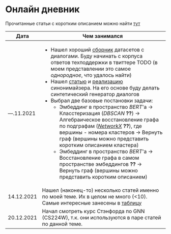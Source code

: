 # Онлайн дневник

Прочитанные статьи с коротким описанием можно найти [тут](https://github.com/PavelShtykov/research_diary/blob/main/articles.md)

| Дата | Чем занимался|
|---|---|
|&mdash;.11.2021| <ul> <li>Нашел хороший [сборник](https://hackernoon.com/top-15-chatbot-datasets-for-nlp-projects-8k2f3zqc) датасетов с диалогами. Буду начинать с корпуса ответов техподдержки в твиттере TODO (в моем  представлении это самое *однородное*, что удалось найти)</li> <li> Нашел [статью](https://arxiv.org/abs/1910.10683v3) и [реализацию](https://towardsdatascience.com/how-to-paraphrase-text-using-python-73b40a8b7e66) синонимайзера. На его основе буду делать синтетический генератор диалогов</li> <li> Выбрал две базовые постановки задачи: <ul> <li> Эмбеддинг в пространство *BERT*'a &rarr; Класстеризация (*DBSCAN* **??**) &rarr; Алгебраическое восстановление графа по подграфам (*[NetworkX](https://networkx.org/documentation/stable/index.html)* **??**), где вершины - номера кластеров &rarr; Вернуть граф (вершины можно представить коротким описанием кластера)</li> <li>Эмбеддинг в пространство *BERT*'a &rarr; Восстановление графа в самом пространстве эмбеддингов **??** &rarr; Вернуть граф (вершины можно представить коротким описанием)|
|14.12.2021| Нашел (наконец-то) несколько статей именно по моей теме. Их в целом не много (<10). Самые интересные занесены в [таблицу](https://github.com/PavelShtykov/research_diary/blob/main/articles.md)|
|20.12.2021| Начал смотреть курс Cтэнфорда по GNN (CS224W), т.к. они используются в паре статей по данной теме.

